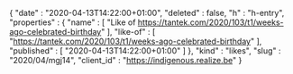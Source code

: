 {
  "date" : "2020-04-13T14:22:00+01:00",
  "deleted" : false,
  "h" : "h-entry",
  "properties" : {
    "name" : [ "Like of https://tantek.com/2020/103/t1/weeks-ago-celebrated-birthday" ],
    "like-of" : [ "https://tantek.com/2020/103/t1/weeks-ago-celebrated-birthday" ],
    "published" : [ "2020-04-13T14:22:00+01:00" ]
  },
  "kind" : "likes",
  "slug" : "2020/04/mgj14",
  "client_id" : "https://indigenous.realize.be"
}
